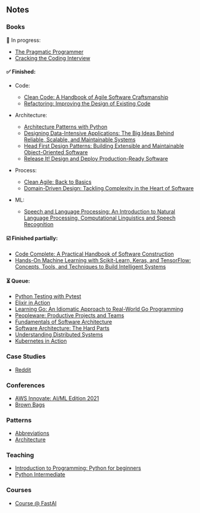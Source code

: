## Notes

### Books

👀 In progress:

- [The Pragmatic Programmer](books/pragmatic-programmer.md)
- [Cracking the Coding Interview](books/cracking-coding-interview/notes.md)

#### ✅ Finished:

- Code:
    - [Clean Code: A Handbook of Agile Software Craftsmanship](books/clean-code.md)
    - [Refactoring: Improving the Design of Existing Code](books/refactoring.md)

- Architecture:
    - [Architecture Patterns with Python](books/python-architecture-patterns/notes.md)
    - [Designing Data-Intensive Applications: The Big Ideas Behind Reliable, Scalable, and Maintainable Systems](books/ddia.md)
    - [Head First Design Patterns: Building Extensible and Maintainable Object-Oriented Software](books/head-first-design-patterns/notes.md)
    - [Release It! Design and Deploy Production-Ready Software](books/release-it.md)

- Process:
    - [Clean Agile: Back to Basics](books/clean-agile.md)
    - [Domain-Driven Design: Tackling Complexity in the Heart of Software](books/ddd.md)

- ML:
    - [Speech and Language Processing: An Introduction to Natural Language Processing, Computational Linguistics and Speech Recognition](books/nlp-book.md)

#### ☑️ Finished partially:

- [Code Complete: A Practical Handbook of Software Construction](books/code-complete.md)
- [Hands-On Machine Learning with Scikit-Learn, Keras, and TensorFlow: Concepts, Tools, and Techniques to Build Intelligent Systems](books/hands-on-ml.md)

#### ⏳ Queue:

- [Python Testing with Pytest](books/pytest.md)
- [Elixir in Action](books/elixir.md)
- [Learning Go: An Idiomatic Approach to Real-World Go Programming](books/go.md)
- [Peopleware: Productive Projects and Teams](books/peopleware.md)
- [Fundamentals of Software Architecture](books/fundamentals-of-architecture.md)
- [Software Architecture: The Hard Parts](books/architecture-hard-parts.md)
- [Understanding Distributed Systems](books/understanding-distributed-systems.md)
- [Kubernetes in Action](books/kubernetes.md)

### Case Studies

- [Reddit](case-studies/reddit.md)

### Conferences

- [AWS Innovate: AI/ML Edition 2021](conferences/aws-innovate-ai-ml-21.md)
- [Brown Bags](conferences/brown-bags.md)

### Patterns

- [Abbreviations](patterns/abbreviations.md)
- [Architecture](patterns/architecture.md)

### Teaching

- [Introduction to Programming: Python for beginners](teaching/python-intro)
- [Python Intermediate](teaching/python-intermediate)

### Courses

- [Course @ FastAI](courses/fast-ai.md)
